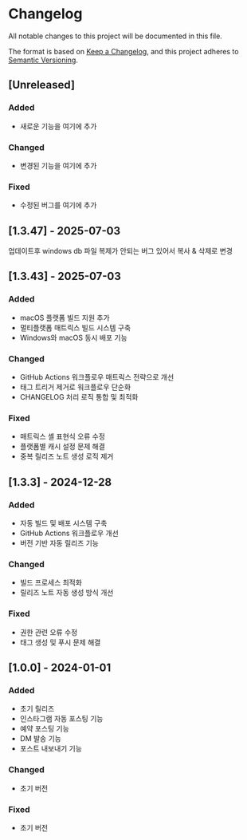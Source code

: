 # Changelog

All notable changes to this project will be documented in this file.

The format is based on [Keep a Changelog](https://keepachangelog.com/en/1.0.0/),
and this project adheres to [Semantic Versioning](https://semver.org/spec/v2.0.0.html).

## [Unreleased]

### Added
- 새로운 기능을 여기에 추가

### Changed
- 변경된 기능을 여기에 추가

### Fixed
- 수정된 버그를 여기에 추가

## [1.3.47] - 2025-07-03
업데이트후 windows db 파일 복제가 안되는 버그 있어서 복사 & 삭제로 변경

## [1.3.43] - 2025-07-03

### Added
- macOS 플랫폼 빌드 지원 추가
- 멀티플랫폼 매트릭스 빌드 시스템 구축
- Windows와 macOS 동시 배포 기능

### Changed
- GitHub Actions 워크플로우 매트릭스 전략으로 개선
- 태그 트리거 제거로 워크플로우 단순화
- CHANGELOG 처리 로직 통합 및 최적화

### Fixed
- 매트릭스 셸 표현식 오류 수정
- 플랫폼별 캐시 설정 문제 해결
- 중복 릴리즈 노트 생성 로직 제거

## [1.3.3] - 2024-12-28

### Added
- 자동 빌드 및 배포 시스템 구축
- GitHub Actions 워크플로우 개선
- 버전 기반 자동 릴리즈 기능

### Changed
- 빌드 프로세스 최적화
- 릴리즈 노트 자동 생성 방식 개선

### Fixed
- 권한 관련 오류 수정
- 태그 생성 및 푸시 문제 해결

## [1.0.0] - 2024-01-01

### Added
- 초기 릴리즈
- 인스타그램 자동 포스팅 기능
- 예약 포스팅 기능
- DM 발송 기능
- 포스트 내보내기 기능

### Changed
- 초기 버전

### Fixed
- 초기 버전 